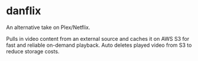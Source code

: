 # danflix
An alternative take on Plex/Netflix.

Pulls in video content from an external source and caches it on AWS S3 for fast and reliable on-demand playback.  Auto deletes played video from S3 to reduce storage costs.